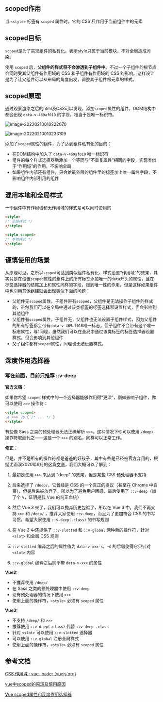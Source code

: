 ## scoped作用

当 `<style>` 标签有 `scoped` 属性时，它的 CSS 只作用于当前组件中的元素



## scoped目标

`scoped`是为了实现组件的私有化，表示style只属于当前模块，不对全局造成污染。

使用 `scoped` 后，**父组件的样式将不会渗透到子组件中**。不过一个子组件的根节点会同时受其父组件有作用域的 CSS 和子组件有作用域的 CSS 的影响。这样设计是为了让父组件可以从布局的角度出发，调整其子组件根元素的样式。



## scoped原理

通过观察渲染之后的html及CSS可以发现，添加`scoped`属性的组件，DOM结构中都会出现 `data-v-469af010` 的字段，相当于是唯一标识符。

![image-20220210010222070](C:\Users\13704\AppData\Roaming\Typora\typora-user-images\image-20220210010222070.png)

![image-20220210010233109](C:\Users\13704\AppData\Roaming\Typora\typora-user-images\image-20220210010233109.png)

添加了`scoped`属性的组件，为了达到组件私有化的目的：

- 在DOM结构中加入了 `data-v-469af010` 唯一标识符
- 组件的每个样式选择器后添加一个等同与“不重复属性”相同的字段，实现类似于“作用域”的作用，不影响全局
- 如果组件内部还有组件，只会给最外层的组件里的标签加上唯一属性字段，不影响组件内部引用的组件



## 混用本地和全局样式

一个组件中有作用域和无作用域的样式是可以同时使用的

```html
<style>
/* 全局样式 */
</style>

<style scoped>
/* 本地样式 */
</style>
```



## 谨慎使用的场景

从原理可见，之所以`scoped`可达到类似组件私有化、样式设置“作用域”的效果，其实只是在设置`scoped`属性的组件上的所有标签添加唯一的`data`开头的属性，且在标签选择器的结尾加上和属性同样的字段，起到唯一性的作用，但是这样如果组件中也引用其他组建就会出现类似下面的问题：

- 父组件无`scoped`属性，子组件带有`scoped`，父组件是无法操作子组件的样式的，虽然我们可以在全局中通过该类标签的标签选择器设置样式，但会影响到其他组件
- 父组件有`scoped`属性，子组件无，父组件也无法设置子组件样式，因为父组件的所有标签都会带有`data-v-469af010`唯一标志，但子组件不会带有这个唯一标志属性，与1同理，虽然我们可以在全局中通过该类标签的标签选择器设置样式，但会影响到其他组件
- 父子组件都有`scoped`属性，同理也无法设置样式，



## 深度作用选择器  

###  写在前面，目前只推荐 ::v-deep 

**官方文档：**

如果你希望 `scoped` 样式中的一个选择器能够作用得“更深”，例如影响子组件，你可以使用 `>>>` 操作符：

```html
<style scoped>
.a >>> .b { /* ... */ }
</style>
```

有些像 Sass 之类的预处理器无法正确解析 `>>>`。这种情况下你可以使用 `/deep/` 操作符取而代之——这是一个 `>>>` 的别名，同样可以正常工作。



**修正：**

但是，并不是所有的操作符都是爸爸的好孩子，其中有些是已经被官方弃用的，根据尤雨溪2020年9月的这篇[文章](https://link.juejin.cn?target=https%3A%2F%2Fgithub.com%2Fvuejs%2Frfcs%2Fblob%2Fmaster%2Factive-rfcs%2F0023-scoped-styles-changes.md)，我们大概可以了解到：

1. 最初是使用 `>>>` 来达到 "deep" 的效果，但是某些 CSS 预处理器不支持

2. 后来选择了 `/deep/`，它曾经是 CSS 的一个真正的提议（甚至在 Chrome 中自带），但是后来被放弃了。所以为了避免用户困惑，最后使用了 `::v-deep`（加了个 v，证明是我 Vue 的纯正血统）

3. 然后 Vue 3 来了，我们可以抛弃历史包袱了，所以在 Vue 3 中，我们不再支持 `>>>` 和 `/deep/` ，推荐大家使用 `::v-deep`，而且为了更加符合 CSS 的书写习惯，希望大家使用 `::v-deep(.class)` 的书写规则

4. 在 Vue 3 中还提供了 `::v-slotted` 和 `::v-global` 两种新的操作符，针对 `<slot>` 和全局 CSS 规则

5.  `::v-slotted` 编译之后的属性值为 `data-v-xxx-s`，-s 的后缀使得它只针对 `<slot>` 内容

6. `::v-global` 编译之后则不带 `data-v-xxx` 的属性

   

**Vue2:**

- 不推荐使用 `/deep/`
- 在 Sass 之类的预处理器中使用 `::v-deep`
- 没有预处理器的情况下使用 `>>>`
- 使用上面的操作符，`<style>` 必须有 `scoped` 属性



**Vue3:**

- 不支持 `/deep/` 和 `>>>`
- 推荐使用 `::v-deep(.class)` 代替 `::v-deep .class`
- 针对 `<slot>` 可以使用 `::v-slotted` 选择器
- 可以使用 `::v-global` 注册全局样式
- 使用上面的操作符，`<style>` 必须有 `scoped` 属性





## 参考文档

[CSS 作用域 · vue-loader (vuejs.org)](https://vue-loader-v14.vuejs.org/zh-cn/features/scoped-css.html)

[vue中scoped的原理及慎用原因](https://www.jianshu.com/p/b92e2a022cd8)

[Vue scoped属性和深度作用选择器](https://juejin.cn/post/6934534556343091207)